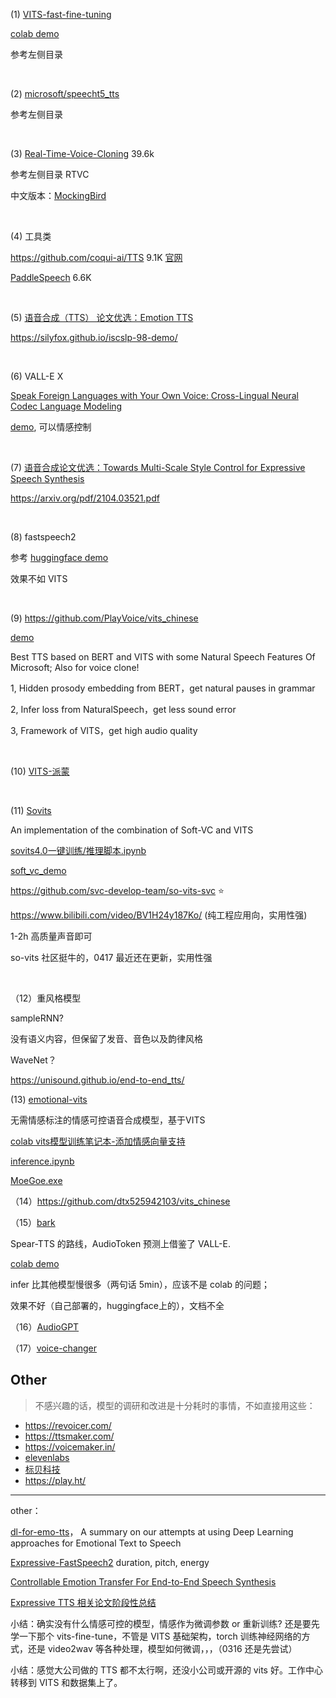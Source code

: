 

(1) [VITS-fast-fine-tuning](https://github.com/Plachtaa/VITS-fast-fine-tuning)

[colab demo](https://colab.research.google.com/drive/1pn1xnFfdLK63gVXDwV4zCXfVeo8c-I-0)

参考左侧目录

</br>

(2) [microsoft/speecht5_tts](https://github.com/microsoft/SpeechT5)

参考左侧目录

</br>


(3) [Real-Time-Voice-Cloning](https://github.com/CorentinJ/Real-Time-Voice-Cloning) 39.6k

参考左侧目录 RTVC

中文版本：[MockingBird](https://github.com/babysor/MockingBird) 

</br>

(4) 工具类

https://github.com/coqui-ai/TTS  9.1K [官网](https://coqui.ai/)

[PaddleSpeech](https://github.com/PaddlePaddle/PaddleSpeech) 6.6K

</br>

(5)
[语音合成（TTS） 论文优选：Emotion TTS](https://zhuanlan.zhihu.com/p/302276645)

https://silyfox.github.io/iscslp-98-demo/

</br>


(6) VALL-E X

[Speak Foreign Languages with Your Own Voice: Cross-Lingual Neural Codec Language Modeling](https://arxiv.org/abs/2303.03926)

[demo](https://vallex-demo.github.io/#emotion-samples), 可以情感控制

</br>

(7)
[语音合成论文优选：Towards Multi-Scale Style Control for Expressive Speech Synthesis](https://blog.csdn.net/liyongqiang2420/article/details/115672959)

https://arxiv.org/pdf/2104.03521.pdf

</br>

(8) fastspeech2

参考 [huggingface demo](https://huggingface.co/facebook/fastspeech2-en-ljspeech)

效果不如 VITS

</br>

(9) https://github.com/PlayVoice/vits_chinese  

[demo](https://huggingface.co/spaces/maxmax20160403/vits_chinese/tree/main)

Best TTS based on BERT and VITS with some Natural Speech Features Of Microsoft; Also for voice clone!

1, Hidden prosody embedding from BERT，get natural pauses in grammar

2, Infer loss from NaturalSpeech，get less sound error

3, Framework of VITS，get high audio quality

</br>

(10) [VITS-派蒙](https://www.bilibili.com/video/BV16G4y1B7Ey/)

</br>

(11) [Sovits](https://github.com/Francis-Komizu/Sovits) 

An implementation of the combination of Soft-VC and VITS

[sovits4.0一键训练/推理脚本.ipynb](https://colab.research.google.com/drive/1hGt9XowC07NGmXxKNJvY5N64uMdd435M)

[soft_vc_demo](https://colab.research.google.com/github/bshall/soft-vc/blob/main/soft-vc-demo.ipynb)

https://github.com/svc-develop-team/so-vits-svc ⭐️

https://www.bilibili.com/video/BV1H24y187Ko/ (纯工程应用向，实用性强)

1-2h 高质量声音即可

so-vits 社区挺牛的，0417 最近还在更新，实用性强

</br>

（12）重风格模型

sampleRNN? 

没有语义内容，但保留了发音、音色以及韵律风格

WaveNet？

https://unisound.github.io/end-to-end_tts/


(13) [emotional-vits](https://github.com/innnky/emotional-vits) 

无需情感标注的情感可控语音合成模型，基于VITS

[colab vits模型训练笔记本-添加情感向量支持](https://colab.research.google.com/drive/10MkPCQhhTs30jwUSMpZ8mTbptqpUOLnl?usp=sharing#scrollTo=LOsV22D8IUTS)

[inference.ipynb](https://github.com/innnky/emotional-vits/blob/main/inference.ipynb)

[MoeGoe.exe](https://github.com/CjangCjengh/MoeGoe)


（14）https://github.com/dtx525942103/vits_chinese

（15）[bark](https://github.com/suno-ai/bark)

Spear-TTS 的路线，AudioToken 预测上借鉴了 VALL-E.

[colab demo](https://colab.research.google.com/drive/1eJfA2XUa-mXwdMy7DoYKVYHI1iTd9Vkt?usp=sharing)

infer 比其他模型慢很多（两句话 5min），应该不是 colab 的问题；

效果不好（自己部署的，huggingface上的），文档不全

（16）[AudioGPT](https://github.com/AIGC-Audio/AudioGPT)

（17）[voice-changer](https://github.com/w-okada/voice-changer)


## Other


> 不感兴趣的话，模型的调研和改进是十分耗时的事情，不如直接用这些：

- https://revoicer.com/
- https://ttsmaker.com/
- https://voicemaker.in/
- [elevenlabs](https://beta.elevenlabs.io/)
- [标贝科技](https://www.data-baker.com/)
- https://play.ht/


----------

other：

[dl-for-emo-tts](https://github.com/Emotional-Text-to-Speech/dl-for-emo-tts)， A summary on our attempts at using Deep Learning approaches for Emotional Text to Speech

[Expressive-FastSpeech2](https://github.com/keonlee9420/Expressive-FastSpeech2)
duration, pitch, energy

[Controllable Emotion Transfer For End-to-End Speech Synthesis](https://blog.csdn.net/qq_40168949/article/details/123615686)

[Expressive TTS 相关论文阶段性总结](https://blog.csdn.net/qq_35668477/article/details/115588528)


小结：确实没有什么情感可控的模型，情感作为微调参数 or 重新训练?
还是要先学一下那个 vits-fine-tune，不管是 VITS 基础架构，torch 训练神经网络的方式，还是 video2wav 等各种处理，模型如何微调，，，（0316 还是先尝试）


小结：感觉大公司做的 TTS 都不太行啊，还没小公司或开源的 vits 好。工作中心转移到 VITS 和数据集上了。